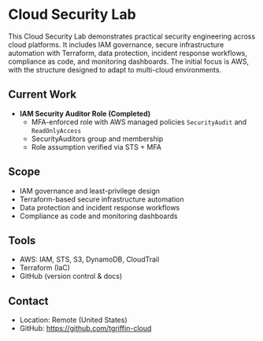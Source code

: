 # Cloud Security Lab

This Cloud Security Lab demonstrates practical security engineering across cloud platforms.
It includes IAM governance, secure infrastructure automation with Terraform, data protection,
incident response workflows, compliance as code, and monitoring dashboards. The initial focus
is AWS, with the structure designed to adapt to multi-cloud environments.

## Current Work
- **IAM Security Auditor Role (Completed)**
  - MFA-enforced role with AWS managed policies `SecurityAudit` and `ReadOnlyAccess`
  - SecurityAuditors group and membership
  - Role assumption verified via STS + MFA

## Scope
- IAM governance and least-privilege design
- Terraform-based secure infrastructure automation
- Data protection and incident response workflows
- Compliance as code and monitoring dashboards

## Tools
- AWS: IAM, STS, S3, DynamoDB, CloudTrail
- Terraform (IaC)
- GitHub (version control & docs)

## Contact
- Location: Remote (United States)
- GitHub: https://github.com/tgriffin-cloud
